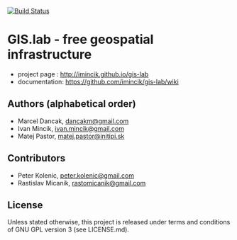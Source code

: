 [![Build Status](https://travis-ci.org/imincik/gis-lab.svg?branch=master)](https://travis-ci.org/imincik/gis-lab)

# GIS.lab - free geospatial infrastructure
 * project page : http://imincik.github.io/gis-lab
 * documentation: https://github.com/imincik/gis-lab/wiki


## Authors (alphabetical order)
 * Marcel Dancak, dancakm@gmail.com
 * Ivan Mincik, ivan.mincik@gmail.com
 * Matej Pastor, matej.pastor@initipi.sk

## Contributors
 * Peter Kolenic, peter.kolenic@gmail.com
 * Rastislav Micanik, rastomicanik@gmail.com

## License
Unless stated otherwise, this project is released under terms and conditions of GNU GPL version 3 (see LICENSE.md).
